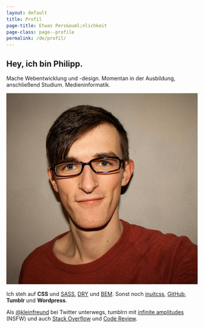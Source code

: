 ```yaml
---
layout: default
title: Profil
page-title: Etwas Pers&ouml;nlichkeit
page-class: page--profile
permalink: /de/profil/
---
```

## Hey, ich bin Philipp.

Mache Webentwicklung und -design. Momentan in der Ausbildung, anschließend Studium. Medieninformatik.

![Philipp Rudloff](/img/ich.jpg)

Ich steh auf __CSS__ und [SASS](http://sass-lang.com/ "Syntactically Awesome Style Sheets"), [DRY](http://csswizardry.com/2013/07/writing-dryer-vanilla-css/ "Don't Repeat Yourself") und [BEM](http://bem.info/ "Block Element Modifier"). Sonst noch [inuitcss](http://inuitcss.com/), [GitHub](http://github.com/kleinfreund), __Tumblr__ und __Wordpress__.

Als [@kleinfreund](http://twitter.com/kleinfreund) bei Twitter unterwegs, tumblrn mit [infinite&nbsp;amplitudes](http://infiniteamplitudes.tumblr.com/) (NSFW) und  auch [Stack&nbsp;Overflow](http://stackoverflow.com/users/2036825) und [Code&nbsp;Review](http://codereview.stackexchange.com/).
